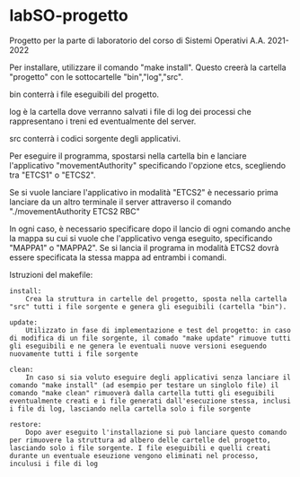 # labSO-progetto
Progetto per la parte di laboratorio del corso di Sistemi Operativi A.A. 2021-2022

Per installare, utilizzare il comando "make install". 
Questo creerà la cartella "progetto" con le sottocartelle "bin","log","src".

bin conterrà i file eseguibili del progetto.

log è la cartella dove verranno salvati i file di log dei processi che rappresentano i treni ed eventualmente del server.

src conterrà i codici sorgente degli applicativi.

Per eseguire il programma, spostarsi nella cartella bin e lanciare l'applicativo "movementAuthority" specificando l'opzione etcs, scegliendo tra "ETCS1" o "ETCS2".

Se si vuole lanciare l'applicativo in modalità "ETCS2" è necessario prima lanciare da un altro terminale il server attraverso il comando "./movementAuthority ETCS2 RBC"

In ogni caso, è necessario specificare dopo il lancio di ogni comando anche la mappa su cui si vuole che l'applicativo venga eseguito, specificando "MAPPA1" o "MAPPA2".
Se si lancia il programa in modalità ETCS2 dovrà essere specificata la stessa mappa ad entrambi i comandi.

Istruzioni del makefile:
	
	install:
		Crea la struttura in cartelle del progetto, sposta nella cartella "src" tutti i file sorgente e genera gli eseguibili (cartella "bin").

	update: 
		Utilizzato in fase di implementazione e test del progetto: in caso di modifica di un file sorgente, il comado "make update" rimuove tutti gli eseguibili e ne genera le eventuali nuove versioni eseguendo nuovamente tutti i file sorgente
	
	clean:
		In caso si sia voluto eseguire degli applicativi senza lanciare il comando "make install" (ad esempio per testare un singlolo file) il comando "make clean" rimuoverà dalla cartella tutti gli eseguibili eventualmente creati e i file generati dall'esecuzione stessa, inclusi i file di log, lasciando nella cartella solo i file sorgente

	restore:
		Dopo aver eseguito l'installazione si può lanciare questo comando per rimuovere la struttura ad albero delle cartelle del progetto, lasciando solo i file sorgente. I file eseguibili e quelli creati durante un eventuale eseuzione vengono eliminati nel processo, inculusi i file di log